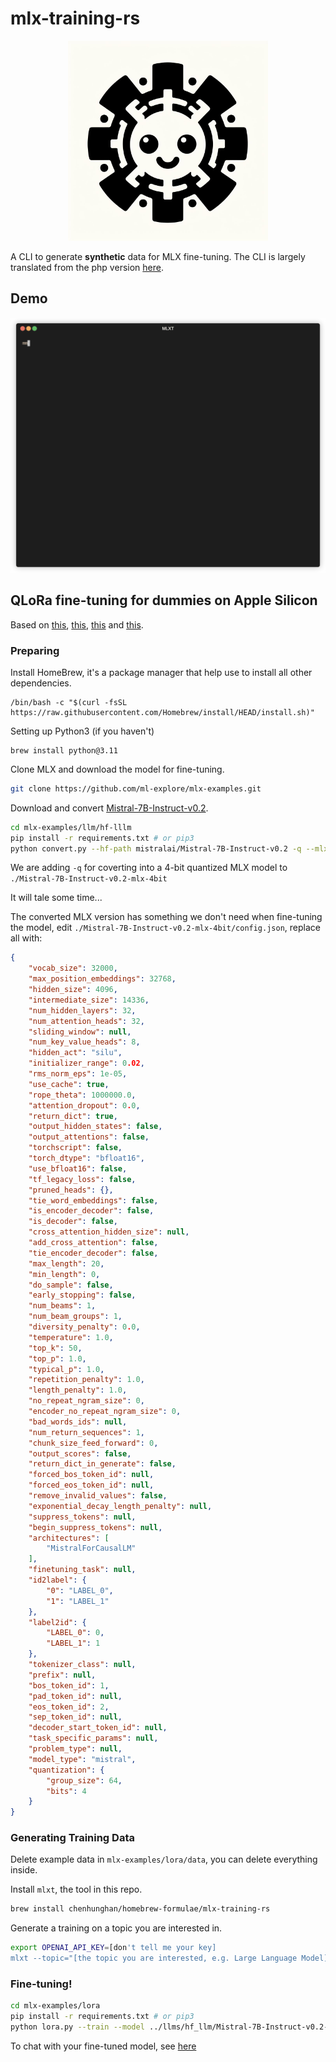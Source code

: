 # mlx-training-rs

<p align="center">
  <img src="./assets/logo.jpeg" width="320" height="320" alt="mlxt logo" />
</p>

A CLI to generate __synthetic__ data for MLX fine-tuning. The CLI is largely translated from the php version [here](https://apeatling.com/articles/simple-guide-to-local-llm-fine-tuning-on-a-mac-with-mlx/?utm_source=pocket_reader).

## Demo

<p align="center">
  <img src="./assets/demo.gif" width="900" alt="Demo of mlxt" />
</p>

## QLoRa fine-tuning for dummies on Apple Silicon

Based on [this](https://apeatling.com/articles/simple-guide-to-local-llm-fine-tuning-on-a-mac-with-mlx/?utm_source=pocket_reader), [this](https://www.reddit.com/r/LocalLLaMA/comments/191s7x3/a_simple_guide_to_local_llm_finetuning_on_a_mac/?share_id=hH4Vu8gxZgwYRvl_fIyOu&utm_content=1&utm_medium=ios_app&utm_name=ioscss&utm_source=share&utm_term=1), [this](https://www.reddit.com/r/LocalLLaMA/comments/18ujt0n/using_gpus_on_a_mac_m2_max_via_mlx_update_on/) and [this](https://www.reddit.com/r/LocalLLaMA/comments/18wabkc/lessons_learned_so_far_lora_fine_tuning_on/).

### Preparing

Install HomeBrew, it's a package manager that help use to install all other dependencies.

```shell
/bin/bash -c "$(curl -fsSL https://raw.githubusercontent.com/Homebrew/install/HEAD/install.sh)"
```

Setting up Python3 (if you haven't)
```shell
brew install python@3.11
```

Clone MLX and download the model for fine-tuning.
```sh
git clone https://github.com/ml-explore/mlx-examples.git
```

Download and convert [Mistral-7B-Instruct-v0.2](https://huggingface.co/mistralai/Mistral-7B-Instruct-v0.2).

```sh
cd mlx-examples/llm/hf-lllm
pip install -r requirements.txt # or pip3
python convert.py --hf-path mistralai/Mistral-7B-Instruct-v0.2 -q --mlx-path ./Mistral-7B-Instruct-v0.2-mlx-4bit
```
We are adding `-q` for coverting into a 4-bit quantized MLX model to `./Mistral-7B-Instruct-v0.2-mlx-4bit`

It will tale some time...

The converted MLX version has something we don't need when fine-tuning the model, edit `./Mistral-7B-Instruct-v0.2-mlx-4bit/config.json`, replace all with:

```json
{
    "vocab_size": 32000,
    "max_position_embeddings": 32768,
    "hidden_size": 4096,
    "intermediate_size": 14336,
    "num_hidden_layers": 32,
    "num_attention_heads": 32,
    "sliding_window": null,
    "num_key_value_heads": 8,
    "hidden_act": "silu",
    "initializer_range": 0.02,
    "rms_norm_eps": 1e-05,
    "use_cache": true,
    "rope_theta": 1000000.0,
    "attention_dropout": 0.0,
    "return_dict": true,
    "output_hidden_states": false,
    "output_attentions": false,
    "torchscript": false,
    "torch_dtype": "bfloat16",
    "use_bfloat16": false,
    "tf_legacy_loss": false,
    "pruned_heads": {},
    "tie_word_embeddings": false,
    "is_encoder_decoder": false,
    "is_decoder": false,
    "cross_attention_hidden_size": null,
    "add_cross_attention": false,
    "tie_encoder_decoder": false,
    "max_length": 20,
    "min_length": 0,
    "do_sample": false,
    "early_stopping": false,
    "num_beams": 1,
    "num_beam_groups": 1,
    "diversity_penalty": 0.0,
    "temperature": 1.0,
    "top_k": 50,
    "top_p": 1.0,
    "typical_p": 1.0,
    "repetition_penalty": 1.0,
    "length_penalty": 1.0,
    "no_repeat_ngram_size": 0,
    "encoder_no_repeat_ngram_size": 0,
    "bad_words_ids": null,
    "num_return_sequences": 1,
    "chunk_size_feed_forward": 0,
    "output_scores": false,
    "return_dict_in_generate": false,
    "forced_bos_token_id": null,
    "forced_eos_token_id": null,
    "remove_invalid_values": false,
    "exponential_decay_length_penalty": null,
    "suppress_tokens": null,
    "begin_suppress_tokens": null,
    "architectures": [
        "MistralForCausalLM"
    ],
    "finetuning_task": null,
    "id2label": {
        "0": "LABEL_0",
        "1": "LABEL_1"
    },
    "label2id": {
        "LABEL_0": 0,
        "LABEL_1": 1
    },
    "tokenizer_class": null,
    "prefix": null,
    "bos_token_id": 1,
    "pad_token_id": null,
    "eos_token_id": 2,
    "sep_token_id": null,
    "decoder_start_token_id": null,
    "task_specific_params": null,
    "problem_type": null,
    "model_type": "mistral",
    "quantization": {
        "group_size": 64,
        "bits": 4
    }
}
```

### Generating Training Data

Delete example data in `mlx-examples/lora/data`, you can delete everything inside.

Install `mlxt`, the tool in this repo.
```sh
brew install chenhunghan/homebrew-formulae/mlx-training-rs
```

Generate a training on a topic you are interested in.
```sh
export OPENAI_API_KEY=[don't tell me your key]
mlxt --topic="[the topic you are interested, e.g. Large Language Model]"
```

### Fine-tuning!

```sh
cd mlx-examples/lora
pip install -r requirements.txt # or pip3
python lora.py --train --model ../llms/hf_llm/Mistral-7B-Instruct-v0.2-mlx-4bit --data ./data --batch-size 1 --lora-layers 4
```

To chat with your fine-tuned model, see [here](https://github.com/ml-explore/mlx-examples/tree/main/lora#generate)
